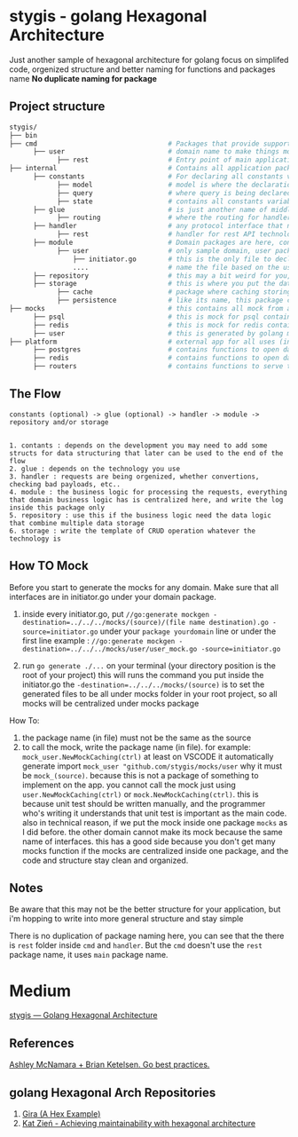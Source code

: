 # stygis - golang Hexagonal Architecture 

Just another sample of hexagonal architecture for golang
focus on simplifed code, orgenized structure and better naming for functions and packages name
**No duplicate naming for package**

## Project structure

```sh
stygis/
├── bin                                 
├── cmd                                 # Packages that provide support for a specific program that is being built
      ├── user                          # domain name to make things more orgenized
            ├── rest                    # Entry point of main application based on REST technology
├── internal                            # Contains all application packages (all functions must have return)
      ├── constants                     # For declaring all constants variable based on it's entity, declaring with full name descripting it
            ├── model                   # model is where the declaration of structs are being written
            ├── query                   # where query is being declared for storage sql, and it's better using sqlx naming system for passing the parameters
            ├── state                   # contains all constants variable (string, int, etc..) like status, or constant strings
      ├── glue                          # is just another name of middleware
            ├── routing                 # where the routing for handlers are assigned based on method and url
      ├── handler                       # any protocol interface that needs handler is being declare here, whether for cleaning input data, error payload handling, etc..
            ├── rest                    # handler for rest API technology
      ├── module                        # Domain packages are here, contains business logic and interfaces that belong to each domain, and no usecase calling other usecase
            ├── user                    # only sample domain, user package which handler for user business logic
                ├── initiator.go        # this is the only file to declare interface methods from storage and repository. also where to put func init the package.
                ....                    # name the file based on the usecase that may contains multiple acticity; example: login usecase for only one activity, profile contains edit profile and show profile
      ├── repository                    # this may a bit weird for you, this package uses for data storing logic, it is an optional if your domain only saves data to one db, but it's different when a domain uses multiple storage, for example caching and multiple persistences
      ├── storage                       # this is where you put the data storing code. whether persistence like postgresql, monggodb, etc. and caching like redis, etc. 
            ├── cache                   # package where caching storing code is written based on its domain.
            ├── persistence             # like its name, this package contains storing code for SQL or noSQL db
├── mocks                               # this contains all mock from any source. it contains some rules. it must be a generate files and the package name must be mock_(source)
      ├── psql                          # this is mock for psql contains package mock_psql, even tho it is written manually, it must have // Code generated manually. DO NOT EDIT.
      ├── redis                         # this is mock for redis contains package mock_redis, even tho it is written manually, it must have // Code generated manually. DO NOT EDIT.
      ├── user                          # this is generated by golang mock official generator
├── platform                            # external app for all uses (in here you can make function without return)
      ├── postgres                      # contains functions to open database postgres connections, with mutiple servers can be added, like db master and/or slave
      ├── redis                         # contains functions to open database redis connection, currently it uses only one connection, but this can be adjust just like the postgres connections
      ├── routers                       # contains functions to serve the HTTP Listener using all registered URLs with the handlers
```

## The Flow

```
constants (optional) -> glue (optional) -> handler -> module -> repository and/or storage


1. contants : depends on the development you may need to add some structs for data structuring that later can be used to the end of the flow
2. glue : depends on the technology you use
3. handler : requests are being orgenized, whether convertions, checking bad payloads, etc..
4. module : the business logic for processing the requests, everything that domain business logic has is centralized here, and write the log inside this package only
5. repository : use this if the business logic need the data logic that combine multiple data storage
6. storage : write the template of CRUD operation whatever the technology is
```

## How TO Mock
Before you start to generate the mocks for any domain. Make sure that all interfaces are in initiator.go under your domain package.

1. inside every initiator.go, put `//go:generate mockgen -destination=../../../mocks/(source)/(file name destination).go -source=initiator.go` under your `package yourdomain` line or under the first line
example : `//go:generate mockgen -destination=../../../mocks/user/user_mock.go -source=initiator.go`

2. run `go generate ./...` on your terminal (your directory position is the root of your project)
this will runs the command you put inside the initiator.go
the `-destination=../../../mocks/(source)` is to set the generated files to be all under mocks folder in your root project, so all mocks will be centralized under mocks package

How To:
1. the package name (in file) must not be the same as the source
2. to call the mock, write the package name (in file). for example: `mock_user.NewMockCaching(ctrl)`
at least on VSCODE it automatically generate import `mock_user "github.com/stygis/mocks/user`
why it must be `mock_(source)`. because this is not a package of something to implement on the app. you cannot call the mock just using `user.NewMockCaching(ctrl)` or `mock.NewMockCaching(ctrl)`. this is because unit test should be written manually, and the programmer who's writing it understands that unit test is important as the main code. 
also in technical reason, if we put the mock inside one package `mocks` as I did before. the other domain cannot make its mock because the same name of interfaces. this has a good side because you don't get many mocks function if the mocks are centralized inside one package, and the code and structure stay clean and organized.

## Notes

Be aware that this may not be the better structure for your application, but i'm hopping to write into more general structure and stay simple

There is no duplication of package naming here, you can see that the there is `rest` folder inside `cmd` and `handler`. But the `cmd` doesn't use the `rest` package name, it uses `main` package name.

# Medium
[stygis — Golang Hexagonal Architecture](https://medium.com/p/a2d89d01f84b)

## References
[Ashley McNamara + Brian Ketelsen. Go best practices.](https://youtu.be/MzTcsI6tn-0)

## golang Hexagonal Arch Repositories
1. [Gira (A Hex Example)](https://github.com/Holmes89/hex-example)
2. [Kat Zień - Achieving maintainability with hexagonal architecture](https://github.com/katzien/go-structure-examples/tree/master/domain-hex)